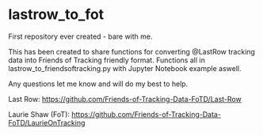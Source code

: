 # lastrow_to_fot
First repository ever created - bare with me.

This has been created to share functions for converting @LastRow tracking data into Friends of Tracking friendly format. 
Functions all in lastrow_to_friendsoftracking.py with Jupyter Notebook example aswell.

Any questions let me know and will do my best to help.

Last Row: https://github.com/Friends-of-Tracking-Data-FoTD/Last-Row

Laurie Shaw (FoT): https://github.com/Friends-of-Tracking-Data-FoTD/LaurieOnTracking
